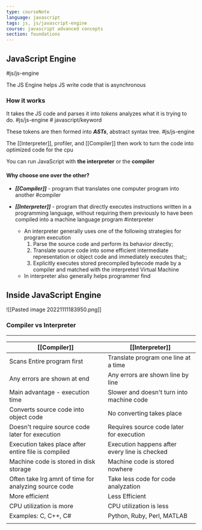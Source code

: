```yaml
---
type: courseNote
language: javascript
tags: js, js/javascript-engine
course: javascript advanced concepts
section: foundations
---
```




## JavaScript Engine
#js/js-engine 

The JS Engine helps JS write code that is asynchronous

### How it works

It takes the JS code and parses it into *tokens* analyzes what it is trying to do. #js/js-engine  # javascript/keyword

These tokens are then formed into ***ASTs***,  abstract syntax tree. #js/js-engine 

The [[Interpreter]], profiler, and [[Compiler]] then work to turn the code into optimized code for the cpu




You can run JavaScript with **the interpreter** or the **compiler**


#### Why choose one over the other?

- ***[[Compiler]]*** - program that translates one computer program into another #compiler


- ***[[Interpreter]]*** - program that directly executes instructions written in a programming language, without requiring them previously to have been compiled into a machine language program #interpreter
	- An interpreter generally uses one of the following strategies for program execution
		1. Parse the source code and perform its behavior directly;
		2. Translate source code into some efficient intermediate representation or object code and immediately executes that;;
		3. Explicitly executes stored precompiled bytecode made by a compiler and matched with the interpreted Virtual Machine
	- In interpreter also generally helps programmer find


## Inside JavaScript Engine

![[Pasted image 20221111183950.png]]


### Compiler vs Interpreter 
****
| **[[Compiler]]**                                              | **[[Interpreter]]**                                   |
| ----------------------------------------------------- | --------------------------------------------- |
| Scans Entire program first                            | Translate program one line at a time          |
| Any errors are shown at end                           | Any errors are shown line by line             |
| Main advantage - execution time                       | Slower and doesn't turn into machine code     |
| Converts source code into object code                 | No converting takes place                     |
| Doesn't require source code later for execution       | Requires source code later for execution      |
| Execution takes place after entire file is compiled   | Execution happens after every line is checked |
| Machine code is stored in disk storage                | Machine code is stored nowhere                |
| Often take lrg amnt of time for analyzing source code | Take less code for code analyzation           |
| More efficient                                        | Less Efficient                                |
| CPU utilization is more                               | CPU utilization is less                       |
| Examples: C, C++, C#                                  | Python, Ruby, Perl, MATLAB                    |
|                                                       |                                               |

